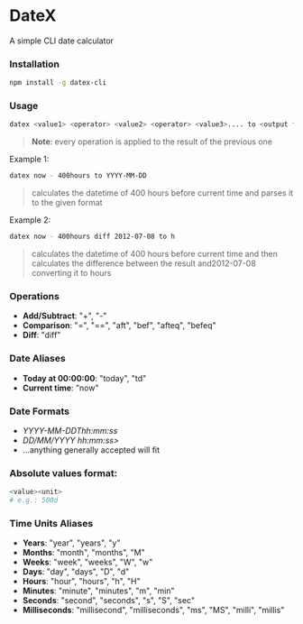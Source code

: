 # DateX

A simple CLI date calculator 

### Installation

```bash
npm install -g datex-cli
```

### Usage

```bash
datex <value1> <operator> <value2> <operator> <value3>.... to <output format>
```

> **Note**: every operation is applied to the result of the previous one

Example 1: 

```bash
datex now - 400hours to YYYY-MM-DD
```

> calculates the datetime of 400 hours before current time and parses it to the given format

Example 2: 

```bash
datex now - 400hours diff 2012-07-08 to h
```

> calculates the datetime of 400 hours before current time and then calculates the difference between the result and2012-07-08 converting it to hours

### Operations

- **Add/Subtract**: "+", "-"
- **Comparison**: "=", "==", "aft", "bef", "afteq", "befeq"
- **Diff**: "diff"

### Date Aliases

- **Today at 00:00:00**: "today", "td"
- **Current time**: "now"

### Date Formats

- *YYYY-MM-DDThh:mm:ss*
- *DD/MM/YYYY hh:mm:ss>*
- ...anything generally accepted will fit

### Absolute values format:

```bash
<value><unit>
# e.g.: 500d
```

### Time Units Aliases

- **Years**:        "year", "years", "y"
- **Months**:       "month", "months", "M"
- **Weeks**:        "week", "weeks", "W", "w"
- **Days**:         "day", "days", "D", "d"
- **Hours**:        "hour", "hours", "h", "H"
- **Minutes**:      "minute", "minutes", "m", "min"
- **Seconds**:      "second", "seconds", "s", "S", "sec"
- **Milliseconds**: "millisecond", "milliseconds", "ms", "MS", "milli", "millis"


        